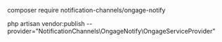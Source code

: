 composer require notification-channels/ongage-notify

php artisan vendor:publish --provider="NotificationChannels\OngageNotify\OngageServiceProvider"
